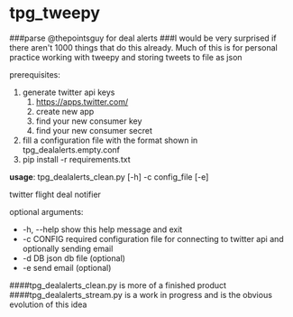 # tpg_tweepy
###parse @thepointsguy for deal alerts
###I would be very surprised if there aren't 1000 things that do this already. Much of this is for personal practice working with tweepy and storing tweets to file as json

prerequisites: 

1. generate twitter api keys 
    1. https://apps.twitter.com/
    2. create new app
    3. find your new consumer key
    4. find your new consumer secret
2. fill a configuration file with the format shown in tpg_dealalerts.empty.conf
3. pip install -r requirements.txt

**usage**: tpg_dealalerts_clean.py [-h] -c config_file [-e]

twitter flight deal notifier

optional arguments:
  * -h, --help  show this help message and exit
  * -c CONFIG   required configuration file for connecting to twitter api and
              optionally sending email
  * -d DB       json db file (optional)
  * -e          send email (optional)

####tpg_dealalerts_clean.py is more of a finished product
####tpg_dealalerts_stream.py is a work in progress and is the obvious evolution of this idea